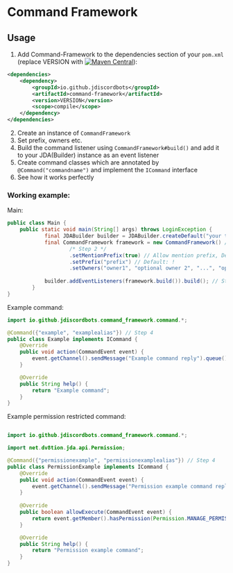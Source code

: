 # Command Framework

## Usage

1. Add Command-Framework to the dependencies section of your `pom.xml` (replace VERSION with [![Maven Central](https://maven-badges.herokuapp.com/maven-central/io.github.jdiscordbots/command-framework/badge.svg)](https://maven-badges.herokuapp.com/maven-central/io.github.jdiscordbots/command-framework)):
```xml
<dependencies>
	<dependency>
		<groupId>io.github.jdiscordbots</groupId>
		<artifactId>command-framework</artifactId>
		<version>VERSION</version>
		<scope>compile</scope>
	</dependency>
</dependencies>
```

2. Create an instance of `CommandFramework`
3. Set prefix, owners etc.
4. Build the command listener using `CommandFramework#build()` and add it to your JDA(Builder) instance as an event listener
5. Create command classes which are annotated by `@Command("commandname")` and implement the `ICommand` interface
6. See how it works perfectly

### Working example:

Main:
```java
public class Main {
    public static void main(String[] args) throws LoginException {
    		final JDABuilder builder = JDABuilder.createDefault("your token");
    		final CommandFramework framework = new CommandFramework() // Step 1
                    /* Step 2 */
    				.setMentionPrefix(true) // Allow mention prefix, Default: true
    				.setPrefix("prefix") // Default: !
    				.setOwners("owner1", "optional owner 2", "...", "optional owner n"); // Set owners for permissions system, Default: {}
    
    		builder.addEventListeners(framework.build()).build(); // Step 3
    	}
}
```

Example command:
```java
import io.github.jdiscordbots.command_framework.command.*;

@Command({"example", "examplealias"}) // Step 4
public class Example implements ICommand {
    @Override
    public void action(CommandEvent event) {
        event.getChannel().sendMessage("Example command reply").queue();
    }

    @Override
    public String help() {
        return "Example command";
    }
}
```

Example permission restricted command:
```java

import io.github.jdiscordbots.command_framework.command.*;

import net.dv8tion.jda.api.Permission;

@Command({"permissionexample", "permissionexamplealias"}) // Step 4
public class PermissionExample implements ICommand {
    @Override
    public void action(CommandEvent event) {
        event.getChannel().sendMessage("Permission example command reply").queue();
    }
    
    @Override
    public boolean allowExecute(CommandEvent event) {
        return event.getMember().hasPermission(Permission.MANAGE_PERMISSIONS); // Allow use of command only to members with manage permissions permission
    }

    @Override
    public String help() {
        return "Permission example command";
    }
}
```